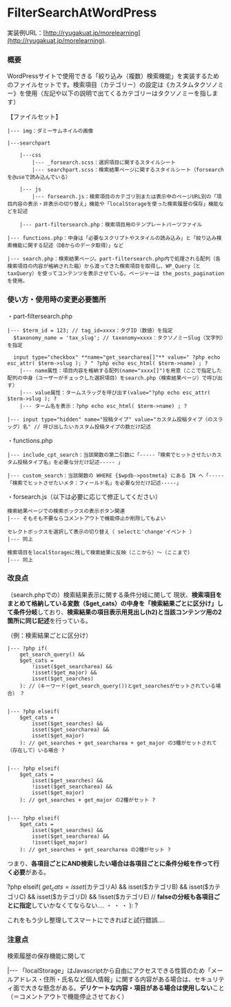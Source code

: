# FilterSearchAtWordPress
実装例URL：[http://ryugakuat.jp/morelearning](http://ryugakuat.jp/morelearning).



### 概要
WordPressサイトで使用できる「絞り込み（複数）検索機能」を実装するためのファイルセットです。検索項目（カテゴリー）の設定は《カスタムタクソノミー》を使用（左記や以下の説明で出てくるカテゴリーはタクソノミーを指します）

【ファイルセット】

    |--- img：ダミーサムネイルの画像
    
    |---searchpart
    
        |---css
            |--- _forsearch.scss：選択項目に関するスタイルシート
            |--- searchpart.scss：検索結果ページに関するスタイルシート（forsearchを@useで読み込んでいる）
            
        |--- js
            |--- forsearch.js：検索項目のカテゴリ別または表示中のページURL別の「項目内容の表示・非表示の切り替え」機能や「localStorageを使った検索履歴の保存」機能などを記述
            
        |--- part-filtersearch.php：検索項目用のテンプレートパーツファイル
        
    |--- functions.php：中身は「必要なスクリプトやスタイルの読み込み」と「絞り込み検索機能に関する記述（DBからのデータ取得）」など
    
    |--- search.php：検索結果ページ。part-filtersearch.php内で処理される配列（各検索項目の内容が格納された箱）から渡ってきた検索項目を取得し、WP_Query（とtaxQuery）を使ってコンテンツを表示させている。ページャーは the_posts_pagination を使用。



### 使い方・使用時の変更必要箇所
・part-filtersearch.php

    |--- $term_id = 123; // tag_id=xxxx：タグID（数値）を指定
      $taxonomy_name = 'tax_slug'; // taxonomy=xxxx：タクソノミーSlug（文字列）を指定
      
      input type="checkbox" **name="get_searcharea[]"** value=" ?php echo esc_attr( $term->slug ); ? " ?php echo esc_html( $term->name) ; ?
        |--- name属性：項目内容を格納する配列(name="xxxx[]")を用意（ここで指定した配列の中身（ユーザーがチェックした選択項目）をsearch.php（検索結果ページ）で呼び出す）
        |--- value属性：タームスラッグを呼び出す(value="?php echo esc_attr( $term->slug ); ?
        |--- ターム名を表示：?php echo esc_html( $term->name) ; ?
        
    |--- input type="hidden" name="投稿タイプ" value="カスタム投稿タイプ（のスラッグ）名" // 呼び出したいカスタム投稿タイプの数だけ記述
    
    
・functions.php

    |--- include_cpt_search：当該関数の第二引数に「-----「検索でヒットさせたいカスタム投稿タイプ名」を必要な分だけ記述----- 」

    |--- custom_search：当該関数の WHERE {$wpdb->postmeta} にある IN へ「-----「検索でヒットさせたいメタ：フィールド名」を必要な分だけ記述-----」
    
・forsearch.js（以下は必要に応じて修正してください）

    検索結果ページでの検索ボックスの表示ボタン関連
    |--- そもそも不要ならコメントアウトで機能停止か削除してもよい

    セレクトボックスを選択して表示の切り替え（ selectと'change'イベント ）
    |--- 同上

    検索項目をlocalStorageに残して検索結果に反映（ここから）〜（ここまで）
    |--- 同上



### 改良点
（search.phpでの）検索結果表示に関する条件分岐に関して
現状、**検索項目をまとめて格納している変数（$get_cats）の中身を「検索結果ごとに区分け」して条件分岐**しており、**検索結果の項目表示用見出し(h2)と当該コンテンツ用の2箇所に同じ記述**を行っている。

    
（例：検索結果ごとに区分け）

    |--- ?php if( 
        get_search_query() && 
        $get_cats = 
            !isset($get_searcharea) && 
            !isset($get_major) && 
            isset($get_searches) 
        ): //（キーワード(get_search_query())とget_searchesがセットされている場合） ?
        
        
    |--- ?php elseif( 
        $get_cats = 
            isset($get_searches) && 
            isset($get_searcharea) && 
            isset($get_major)
        ): // get_searches + get_searcharea + get_major の3種がセットされて（存在して）いる場合 ?
        
        
    |--- ?php elseif( 
        $get_cats = 
            isset($get_searches) && 
            !isset($get_searcharea) && 
            isset($get_major)
        ): // get_searches + get_major の2種がセット ?
        
        
    |--- ?php elseif( 
        $get_cats = 
            isset($get_searches) && 
            isset($get_searcharea) && 
            !isset($get_major) 
        ): // get_searches + get_searcharea の2種がセット ?


つまり、**各項目ごとにAND検索したい場合は各項目ごとに条件分岐を作って行く必要**がある。

?php elseif( 
    $get_cats = 
        isset($カテゴリA) && 
        isset($カテゴリB) && 
        isset($カテゴリC) && 
        isset($カテゴリD) && 
        !isset($カテゴリE) // **falseの分岐も各項目ごとに指定**していかなくてならない....
        ・
        ・
        ・
    ): 
?

これをもう少し整理してスマートにできればと試行錯誤....



### 注意点
検索履歴の保存機能に関して

|--- 「localStorage」はJavascriptから自由にアクセスできる性質のため「メールアドレス・住所・氏名など個人情報」に関する内容がある場合は、セキュリティ面で大きな懸念がある。**デリケートな内容・項目がある場合は使用しない**こと（＝コメントアウトで機能停止させておく）

